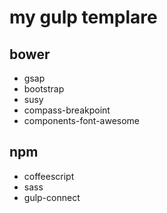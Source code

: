 
# my gulp templare

## bower
- gsap
- bootstrap
- susy
- compass-breakpoint
- components-font-awesome

## npm
- coffeescript
- sass
- gulp-connect

